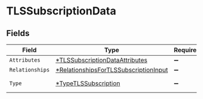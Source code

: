 # TLSSubscriptionData


## Fields

| Field                                                                                                | Type                                                                                                 | Required                                                                                             | Description                                                                                          |
| ---------------------------------------------------------------------------------------------------- | ---------------------------------------------------------------------------------------------------- | ---------------------------------------------------------------------------------------------------- | ---------------------------------------------------------------------------------------------------- |
| `Attributes`                                                                                         | [*TLSSubscriptionDataAttributes](../../models/shared/tlssubscriptiondataattributes.md)               | :heavy_minus_sign:                                                                                   | N/A                                                                                                  |
| `Relationships`                                                                                      | [*RelationshipsForTLSSubscriptionInput](../../models/shared/relationshipsfortlssubscriptioninput.md) | :heavy_minus_sign:                                                                                   | N/A                                                                                                  |
| `Type`                                                                                               | [*TypeTLSSubscription](../../models/shared/typetlssubscription.md)                                   | :heavy_minus_sign:                                                                                   | Resource type                                                                                        |